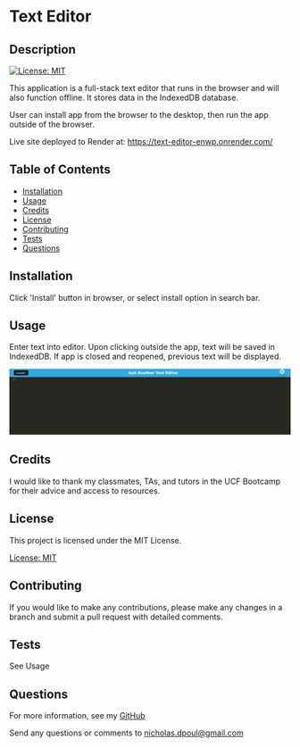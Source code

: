 # Text Editor

 ## Description
  [![License: MIT](https://img.shields.io/badge/License-MIT-yellow.svg)](https://opensource.org/licenses/MIT)

  This application is a full-stack text editor that runs in the browser and will also function offline. It stores data in the IndexedDB database. 

  User can install app from the browser to the desktop, then run the app outside of the browser. 

  Live site deployed to Render at:  https://text-editor-enwp.onrender.com/

  ## Table of Contents

  * [Installation](#installation)
  * [Usage](#usage)
  * [Credits](#credits)
  * [License](#license)
  * [Contributing](#contributing)
  * [Tests](#tests)
  * [Questions](#questions)

  ## Installation

Click 'Install' button in browser, or select install option in search bar. 

  ## Usage

Enter text into editor. Upon clicking outside the app, text will be saved in IndexedDB. If app is closed and reopened, previous text will be displayed. 

![Alt text](./assets/Screenshot%20.png)

  ## Credits

  I would like to thank my classmates, TAs, and tutors in the UCF Bootcamp for their advice and access to resources. 

  ## License

  
  This project is licensed under the MIT License.

  [License: MIT](https://opensource.org/licenses/MIT)

  ## Contributing

  If you would like to make any contributions, please make any changes in a branch and submit a pull request with detailed comments.

  ## Tests

  See Usage 

  ## Questions

  For more information, see my [GitHub](https://github.com/42Salokin)

  Send any questions or comments to nicholas.dpoul@gmail.com